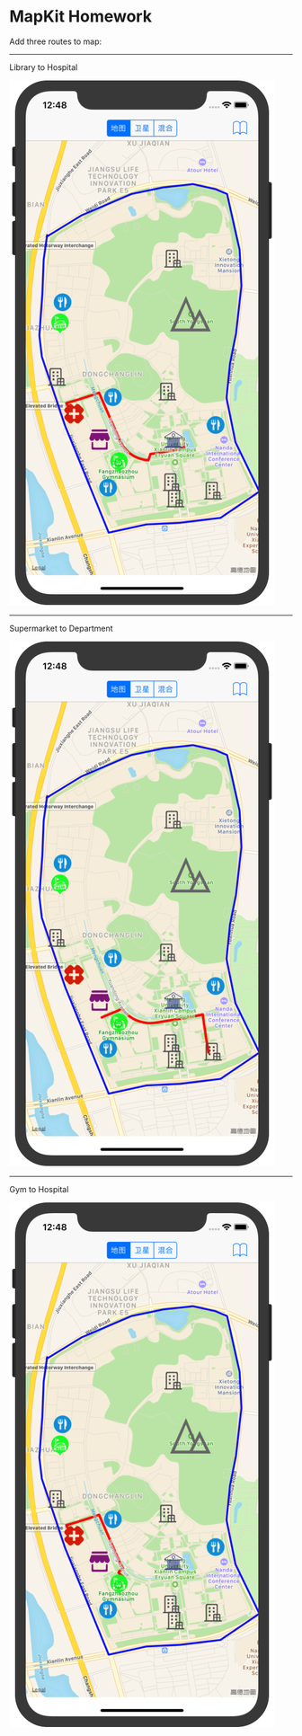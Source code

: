 # MapKit Homework

Add three routes to map:

---

Library to Hospital

![1](https://github.com/MirageLyu/CampusMap/blob/master/images/1.png)

---

Supermarket to Department

![1](https://github.com/MirageLyu/CampusMap/blob/master/images/2.png)

---

Gym to Hospital

![1](https://github.com/MirageLyu/CampusMap/blob/master/images/3.png)